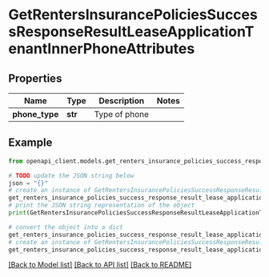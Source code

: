 # GetRentersInsurancePoliciesSuccessResponseResultLeaseApplicationTenantInnerPhoneAttributes


## Properties

Name | Type | Description | Notes
------------ | ------------- | ------------- | -------------
**phone_type** | **str** | Type of phone | 

## Example

```python
from openapi_client.models.get_renters_insurance_policies_success_response_result_lease_application_tenant_inner_phone_attributes import GetRentersInsurancePoliciesSuccessResponseResultLeaseApplicationTenantInnerPhoneAttributes

# TODO update the JSON string below
json = "{}"
# create an instance of GetRentersInsurancePoliciesSuccessResponseResultLeaseApplicationTenantInnerPhoneAttributes from a JSON string
get_renters_insurance_policies_success_response_result_lease_application_tenant_inner_phone_attributes_instance = GetRentersInsurancePoliciesSuccessResponseResultLeaseApplicationTenantInnerPhoneAttributes.from_json(json)
# print the JSON string representation of the object
print(GetRentersInsurancePoliciesSuccessResponseResultLeaseApplicationTenantInnerPhoneAttributes.to_json())

# convert the object into a dict
get_renters_insurance_policies_success_response_result_lease_application_tenant_inner_phone_attributes_dict = get_renters_insurance_policies_success_response_result_lease_application_tenant_inner_phone_attributes_instance.to_dict()
# create an instance of GetRentersInsurancePoliciesSuccessResponseResultLeaseApplicationTenantInnerPhoneAttributes from a dict
get_renters_insurance_policies_success_response_result_lease_application_tenant_inner_phone_attributes_from_dict = GetRentersInsurancePoliciesSuccessResponseResultLeaseApplicationTenantInnerPhoneAttributes.from_dict(get_renters_insurance_policies_success_response_result_lease_application_tenant_inner_phone_attributes_dict)
```
[[Back to Model list]](../README.md#documentation-for-models) [[Back to API list]](../README.md#documentation-for-api-endpoints) [[Back to README]](../README.md)


